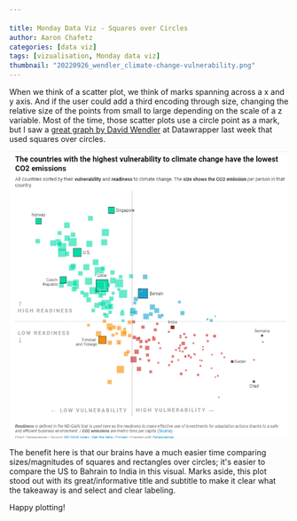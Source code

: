 ```yaml
---

title: Monday Data Viz - Squares over Circles
author: Aaron Chafetz
categories: [data viz]
tags: [vizualisation, Monday data viz]
thumbnail: "20220926_wendler_climate-change-vulnerability.png"
---
```


 When we think of a scatter plot, we think of marks spanning across a x and y axis. And if the user could add a third encoding through size, changing the relative size of the points from small to large depending on the scale of a z variable. Most of the time, those scatter plots use a circle point as a mark, but I saw a [great graph by David Wendler](https://blog.datawrapper.de/climate-risk-readiness-responsibility/) at Datawrapper last week that used  squares over circles. 

![Scatter plot of climate change vulnerability vs readiness with square marks depicting size of C02 emissions](/assets/images/posts/20220926_wendler_climate-change-vulnerability.png)

The benefit here is that our brains have a much easier time comparing sizes/magnitudes of squares and rectangles over circles; it's easier to compare the US to Bahrain to India in this visual. Marks aside, this plot stood out with its great/informative title and subtitle to make it clear what the takeaway is and select and clear labeling. 

Happy plotting!